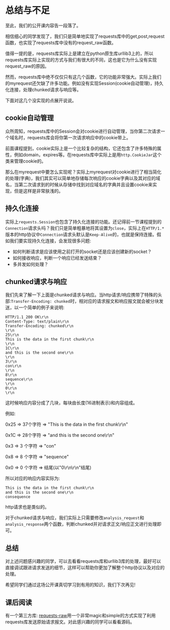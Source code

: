 # 总结与不足

至此，我们的公开课内容告一段落了。

相信细心的同学发现了，我们只是简单地实现了requests库中的get,post,request函数，也实现了requests库中没有的request_raw函数。

值得一提的是，requests库实际上是建立在python原生库urllib3上的，所以requests库实际上实现的方式与我们有很大的不同，这也是它为什么没有实现request_raw的原因。

然而，requests库中绝不仅仅只有这几个函数，它的功能非常强大。实际上我们的myrequest还欠缺了许多功能。例如没有实现Session(cookie自动管理)，持久化连接，处理chunked请求与响应等。

下面对这几个没实现的点展开说说。



## cookie自动管理

众所周知，requests库中的Session会对cookie进行自动管理，当你第二次请求一个域名时，requests库会将你第一次请求响应中的cookie带上。

前面课程提到，cookie实际上是一个比较复杂的结构，它还包含了许多特殊的属性，例如domain，expires等。在requests库中实际上是用`http.CookieJar`这个类来管理cookie的。

那么在myrequest中要怎么实现呢？实际上myrequest对cookie进行了相当简化的处理(字典)，我们其实可以简单地存储每次响应的cookie字典以及其对应的域名，当第二次请求到的时候从存储中找到对应域名的字典并且设置cookie来实现，但是这样是非常肤浅的。



## 持久化连接

实际上`requests.Session`也包含了持久化连接的功能。还记得前一节课程提到的`Connection`请求头吗？我们只是简单粗暴地将其设置为`close`，实际上在`HTTP/1.*`版本的http协议中`Connection`请求头默认是`Keep-Alive`的，也就是保持连接。假如我们要实现持久化连接，会发现很多问题:

- 如何判断请求是应该使用之前打开的socket还是应该创建新的socket？
- 如何接收响应，判断一个响应已经发送结束？
- 多并发如何处理？



## chunked请求与响应

我们先来了解一下上面是chunked请求与响应。当http请求/响应携带了特殊的头部:`Transfer-Encoding: chunked`时，相对应的请求报文和响应报文就会被分块发送，以一个简单的例子来说明:

```
HTTP/1.1 200 OK\r\n
Content-Type: text/plain\r\n
Transfer-Encoding: chunked\r\n
\r\n
25\r\n
This is the data in the first chunk\r\n
\r\n
1C\r\n
and this is the second one\r\n
\r\n
3\r\n
con\r\n
\r\n
8\r\n
sequence\r\n
\r\n
0\r\n
\r\n
```

这时候响应内容分成了几块，每块由长度(16进制表示)和内容组成。

例如:

0x25 => 37个字符 => "This is the data in the first chunk\r\n"

0x1C => 28个字符 => "and this is the second one\r\n"

0x3  => 3 个字符 => "con"

0x8  => 8 个字符 => "sequence"

0x0  => 0 个字符 => 结尾(以"0\r\n\r\n"结尾)

所以对应的响应内容实际为:

```
This is the data in the first chunk\r\n
and this is the second one\r\n
consequence
```

http请求也是类似的。



对于chunked请求与响应，我们实际上只需要修改`analysis_request`和`analysis_response`两个函数，判断chunked并对请求正文/响应正文进行处理即可。



## 总结

对上述问题感兴趣的同学，可以去看看requests库和urllib3库的处理，最好可以直接调试跟进请求发送的细节，这样可以帮助你更加了解整个http协议以及对应的处理。

希望同学们通过这场公开课真切学习到有用的知识，我们下次再见!



## 课后阅读

有一个第三方库: [requests-raw](https://github.com/realgam3/requests-raw)用一个非常magic和simple的方式实现了利用requests库发送原始请求报文。对此感兴趣的同学可以看看源码。

